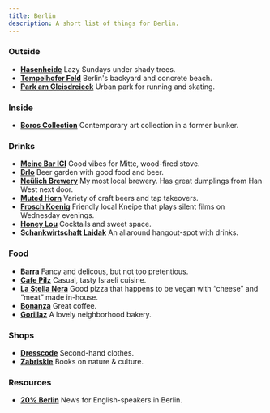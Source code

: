 ```yaml
---
title: Berlin
description: A short list of things for Berlin.
---
```


### Outside

- **[Hasenheide](https://en.wikipedia.org/wiki/Volkspark_Hasenheide)** Lazy Sundays under shady trees.
- **[Tempelhofer Feld](https://www.thf-berlin.de/)** Berlin's backyard and concrete beach.
- **[Park am Gleisdreieck](https://www.parkamgleisdreieck.de/)** Urban park for running and skating.

### Inside

- **[Boros Collection](https://www.sammlung-boros.de/)** Contemporary art collection in a former bunker.

### Drinks

- **[Meine Bar ICI](https://maps.app.goo.gl/ZFzLWncKmnJvT9AW6)** Good vibes for Mitte, wood-fired stove.
- **[Brlo](https://en.brlo.de/)** Beer garden with good food and beer.
- **[Neülich Brewery](https://brauhaus-neulich.de/)** My most local brewery. Has great dumplings from Han West next door.
- **[Muted Horn](https://themutedhorn.com/)** Variety of craft beers and tap takeovers.
- **[Frosch Koenig](https://froschkoenig-berlin.de/)** Friendly local Kneipe that plays silent films on Wednesday evenings.
- **[Honey Lou](https://www.honeylou.de/)** Cocktails and sweet space.
- **[Schankwirtschaft Laidak](http://laidak.net/)** An allaround hangout-spot with drinks.

### Food

- **[Barra](https://www.barraberlin.com/)** Fancy and delicous, but not too pretentious.
- **[Cafe Pilz](https://cafepilz.ft.restaurant/)** Casual, tasty Israeli cuisine.
- **[La Stella Nera](https://www.lastellanera.de/)** Good pizza that happens to be vegan with “cheese” and “meat” made in-house.
- **[Bonanza](https://bonanzacoffee.de/)** Great coffee.
- **[Gorillaz](https://gorilla-baeckerei.de/)** A lovely neighborhood bakery.

### Shops

- **[Dresscode](https://www.dresscodeberlin.com/)** Second-hand clothes.
- **[Zabriskie](https://zabriskie.de/)** Books on nature & culture.

### Resources

- **[20% Berlin](https://www.patreon.com/c/20PercentBerlin/posts)** News for English-speakers in Berlin.
